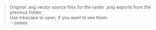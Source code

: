>Original .svg vector source files for the raster .png exports from the previous folder.<br />
>Use Inkscape to open, if you want to see them.<br />
>--James
